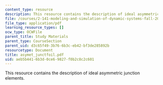 ```yaml
---
content_type: resource
description: This resource contains the description of ideal asymmetric junction elements.
file: /courses/2-141-modeling-and-simulation-of-dynamic-systems-fall-2006/aeb5b4416b3d0ce69827f0b2c8c2c601_asymet_junctfoil.pdf
file_type: application/pdf
learning_resource_types: []
ocw_type: OCWFile
parent_title: Study Materials
parent_type: CourseSection
parent_uid: d3c65f49-3b76-6b3c-eb42-bf3de285892b
resourcetype: Document
title: asymet_junctfoil.pdf
uid: aeb5b441-6b3d-0ce6-9827-f0b2c8c2c601
---
```

This resource contains the description of ideal asymmetric junction elements.


